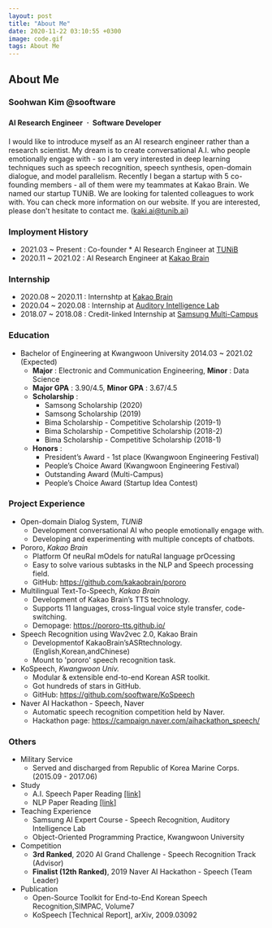 ```yaml
---
layout: post
title: "About Me"
date: 2020-11-22 03:10:55 +0300
image: code.gif
tags: About Me
---
```

## About Me

### Soohwan Kim @sooftware   

#### AI Research Engineer ㆍ Software Developer 
  
I would like to introduce myself as an AI research engineer rather than a research scientist. My dream is to create conversational A.I. who people emotionally engage with - so I am very interested in deep learning techniques such as speech recognition, speech synthesis, open-domain dialogue, and model parallelism. Recently I began a startup with 5 co-founding members - all of them were my teammates at Kakao Brain. We named our startup TUNiB. We are looking for talented colleagues to work with. You can check more information on our website. If you are interested, please don't hesitate to contact me. (kaki.ai@tunib.ai)
  
### Imployment History
* 2021.03 ~ Present : Co-founder * AI Research Engineer at [TUNiB](http://www.tunib.ai)
* 2020.11 ~ 2021.02 : AI Research Engineer at [Kakao Brain](https://www.kakaobrain.com/)  
  
### Internship
* 2020.08 ~ 2020.11 : Internshtp at [Kakao Brain](https://www.kakaobrain.com/) 
* 2020.04 ~ 2020.08 : Internship at [Auditory Intelligence Lab](http://speech.sogang.ac.kr/)
* 2018.07 ~ 2018.08 : Credit-linked Internship at [Samsung Multi-Campus](https://www.multicampus.com/)
  
### Education
* Bachelor of Engineering at Kwangwoon University 2014.03 ~ 2021.02 (Expected)  
  * **Major** : Electronic and Communication Engineering, **Minor** : Data Science
  * **Major GPA** : 3.90/4.5, **Minor GPA** : 3.67/4.5
  * **Scholarship** :
    * Samsong Scholarship (2020)
    * Samsong Scholarship (2019)
    * Bima Scholarship - Competitive Scholarship (2019-1)
    * Bima Scholarship - Competitive Scholarship (2018-2)
    * Bima Scholarship - Competitive Scholarship (2018-1)
  * **Honors** :
    * President’s Award - 1st place (Kwangwoon Engineering Festival)
    * People’s Choice Award (Kwangwoon Engineering Festival)
    * Outstanding Award (Multi-Campus)
    * People’s Choice Award (Startup Idea Contest)
  
### Project Experience
* Open-domain Dialog System, *TUNiB*
  * Development conversational AI who people emotionally engage with.
  * Developing and experimenting with multiple concepts of chatbots.  
* Pororo, *Kakao Brain*
  * Platform Of neuRal mOdels for natuRal language prOcessing
  * Easy to solve various subtasks in the NLP and Speech processing field.
  * GitHub: https://github.com/kakaobrain/pororo 
* Multilingual Text-To-Speech, *Kakao Brain*
  * Development of Kakao Brain’s TTS technology.
  * Supports 11 languages, cross-lingual voice style transfer, code-switching.
  * Demopage: https://pororo-tts.github.io/
* Speech Recognition using Wav2vec 2.0, Kakao Brain
  * Developmentof KakaoBrain’sASRtechnology.(English,Korean,andChinese)
  * Mount to 'pororo' speech recognition task.
* KoSpeech, *Kwangwoon Univ.*
  * Modular & extensible end-to-end Korean ASR toolkit.
  * Got hundreds of stars in GitHub.
  * GitHub: https://github.com/sooftware/KoSpeech  
* Naver AI Hackathon - Speech, Naver
  * Automatic speech recognition competition held by Naver.
  * Hackathon page: https://campaign.naver.com/aihackathon_speech/
    
### Others
* Military Service
  * Served and discharged from Republic of Korea Marine Corps. (2015.09 - 2017.06)
* Study
  * A.I. Speech Paper Reading [[link]](https://github.com/speech-paper-reading/speech-paper-reading)
  * NLP Paper Reading [[link]](https://github.com/kakaobrain/nlp-paper-reading)  
* Teaching Experience
  * Samsung AI Expert Course - Speech Recognition, Auditory Intelligence Lab
  * Object-Oriented Programming Practice, Kwangwoon University
* Competition
  * **3rd Ranked**, 2020 AI Grand Challenge - Speech Recognition Track (Advisor)
  * **Finalist (12th Ranked)**, 2019 Naver AI Hackathon - Speech (Team Leader)
* Publication
  * Open-Source Toolkit for End-to-End Korean Speech Recognition,SIMPAC, Volume7
  * KoSpeech [Technical Report], arXiv, 2009.03092
